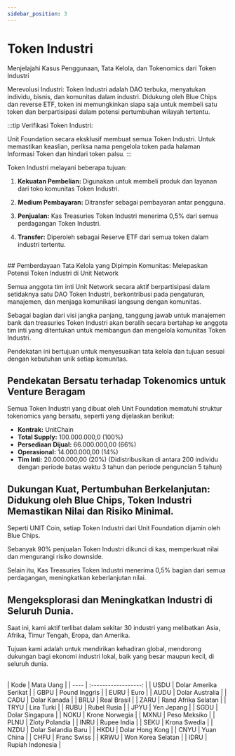 ```yaml
---
sidebar_position: 3
---
```


# Token Industri

Menjelajahi Kasus Penggunaan, Tata Kelola, dan Tokenomics dari Token Industri

Merevolusi Industri: Token Industri adalah DAO terbuka, menyatukan individu, bisnis, dan komunitas dalam industri. Didukung oleh Blue Chips dan reverse ETF, token ini memungkinkan siapa saja untuk membeli satu token dan berpartisipasi dalam potensi pertumbuhan wilayah tertentu.

:::tip Verifikasi Token Industri:

Unit Foundation secara eksklusif membuat semua Token Industri. Untuk memastikan keaslian, periksa nama pengelola token pada halaman Informasi Token dan hindari token palsu.
:::

Token Industri melayani beberapa tujuan:

1. **Kekuatan Pembelian:**
   Digunakan untuk membeli produk dan layanan dari toko komunitas Token Industri.

2. **Medium Pembayaran:**
   Ditransfer sebagai pembayaran antar pengguna.

3. **Penjualan:**
   Kas Treasuries Token Industri menerima 0,5% dari semua perdagangan Token Industri.

4. **Transfer:**
   Diperoleh sebagai Reserve ETF dari semua token dalam industri tertentu.

<br />
## Pemberdayaan Tata Kelola yang Dipimpin Komunitas: Melepaskan Potensi Token Industri di Unit Network

Semua anggota tim inti Unit Network secara aktif berpartisipasi dalam setidaknya satu DAO Token Industri, berkontribusi pada pengaturan, manajemen, dan menjaga komunikasi langsung dengan komunitas.

Sebagai bagian dari visi jangka panjang, tanggung jawab untuk manajemen bank dan treasuries Token Industri akan beralih secara bertahap ke anggota tim inti yang ditentukan untuk membangun dan mengelola komunitas Token Industri.

Pendekatan ini bertujuan untuk menyesuaikan tata kelola dan tujuan sesuai dengan kebutuhan unik setiap komunitas.

## Pendekatan Bersatu terhadap Tokenomics untuk Venture Beragam

Semua Token Industri yang dibuat oleh Unit Foundation mematuhi struktur tokenomics yang bersatu, seperti yang dijelaskan berikut:

- **Kontrak:** UnitChain
- **Total Supply:** 100.000.000,0 (100%)
- **Persediaan Dijual:** 66.000.000,00 (66%)
- **Operasional:** 14.000.000,00 (14%)
- **Tim Inti:** 20.000.000,00 (20%) (Didistribusikan di antara 200 individu dengan periode batas waktu 3 tahun dan periode penguncian 5 tahun)

## Dukungan Kuat, Pertumbuhan Berkelanjutan: Didukung oleh Blue Chips, Token Industri Memastikan Nilai dan Risiko Minimal.

Seperti UNIT Coin, setiap Token Industri dari Unit Foundation dijamin oleh Blue Chips.

Sebanyak 90% penjualan Token Industri dikunci di kas, memperkuat nilai dan mengurangi risiko downside.

Selain itu, Kas Treasuries Token Industri menerima 0,5% bagian dari semua perdagangan, meningkatkan keberlanjutan nilai.

## Mengeksplorasi dan Meningkatkan Industri di Seluruh Dunia.

Saat ini, kami aktif terlibat dalam sekitar 30 industri yang melibatkan Asia, Afrika, Timur Tengah, Eropa, dan Amerika.

Tujuan kami adalah untuk mendirikan kehadiran global, mendorong dukungan bagi ekonomi industri lokal, baik yang besar maupun kecil, di seluruh dunia.

<br />
| Kode | Mata Uang |
| ---- | :------------------: |
| USDU | Dolar Amerika Serikat |
| GBPU | Pound Inggris |
| EURU | Euro |
| AUDU | Dolar Australia |
| CADU | Dolar Kanada |
| BRLU | Real Brasil |
| ZARU | Rand Afrika Selatan |
| TRYU | Lira Turki |
| RUBU | Rubel Rusia |
| JPYU | Yen Jepang |
| SGDU | Dolar Singapura |
| NOKU | Krone Norwegia |
| MXNU | Peso Meksiko |
| PLNU | Zloty Polandia |
| INRU | Rupee India |
| SEKU | Krona Swedia |
| NZDU | Dolar Selandia Baru |
| HKDU | Dolar Hong Kong |
| CNYU | Yuan China |
| CHFU | Franc Swiss |
| KRWU | Won Korea Selatan |
| IDRU | Rupiah Indonesia |
